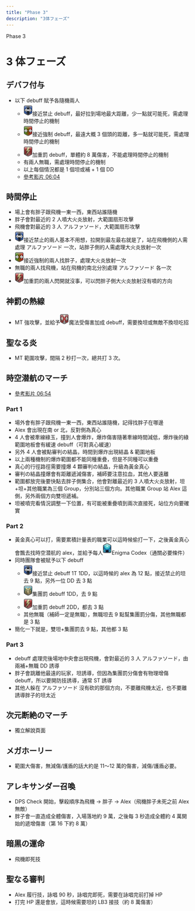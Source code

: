 ```yaml
---
title: "Phase 3"
description: "3体フェーズ"
---
```


<div class="page-header phase3">
  <div class="page-header-content">
    <p>Phase 3</p>
    <h1>3 体フェーズ</h1>
  </div>
</div>

<Timeline>
  <template v-slot:timeline-content>
    <li><span>0:00</span><RouterLink to="#デバフ付与">デバフ付与</RouterLink></li>
    <li><span>0:12</span><RouterLink to="#時間停止">時間停止</RouterLink></li>
    <li><span>0:33</span><RouterLink to="#神罰の熱線">神罰の熱線</RouterLink></li>
    <li><span>0:37</span><RouterLink to="#聖なる炎">聖なる炎</RouterLink></li>
    <li><span>0:50</span><RouterLink to="#時空潜航のマーチ">時空潜航のマーチ</RouterLink></li>
    <li><span>1:53</span><RouterLink to="#">アレキサンダー再出現</RouterLink></li>
    <li><span>2:03</span><RouterLink to="#神罰の熱線">神罰の熱線</RouterLink></li>
    <li><span>2:09</span><RouterLink to="#聖なる炎">聖なる炎</RouterLink></li>
    <li><span>2:21</span><RouterLink to="#次元断絶のマーチ">次元断絶のマーチ</RouterLink></li>
    <li><span>3:07</span><RouterLink to="#">アレキサンダー再出現</RouterLink></li>
    <li><span>3:15</span><RouterLink to="#メガホーリー">メガホーリー</RouterLink></li>
    <li><span>3:22</span><RouterLink to="#メガホーリー">メガホーリー</RouterLink></li>
    <li><span>3:32</span><RouterLink to="#アレキサンダー召喚">アレキサンダー召喚</RouterLink></li>
    <li><span>4:04</span><RouterLink to="#暗黒の運命">暗黒の運命</RouterLink></li>
    <li><span>4:54</span><RouterLink to="#聖なる審判">聖なる審判</RouterLink></li>
  </template>
</Timeline>

## デバフ付与
- 以下 debuff 賦予各隨機兩人
  - ![debuff](015000-015742.png)接近禁止 debuff，最好拉到場地最大距離，少一點就可能死，需處理時間停止的機制
  - ![debuff](015000-015741.png)接近強制 debuff，最遠大概 3 個頭的距離，多一點就可能死，需處理時間停止的機制
  - ![debuff](015000-015739.png)加重罰 debuff，單體約 8 萬傷害，不能處理時間停止的機制
  - 有兩人無職，需處理時間停止的機制
  - 以上每個情況都是 1 個坦或補 + 1 個 DD
  - [參考影片 06:04](https://www.twitch.tv/videos/522822933?t=00h06m04s)

## 時間停止
- 場上會有胖子跟飛機一東一西，東西站誰隨機
- 胖子會對最近的 2 人噴大火炎放射，大範圍扇形攻擊
- 飛機會對最近的 3 人 アルファソード，大範圍扇形攻擊
- ![debuff](015000-015742.png)接近禁止的兩人基本不用想，拉開到最左最右就是了，站在飛機側的人需處理 アルファソード 一次，站胖子側的人需處理大火炎放射一次
- ![debuff](015000-015741.png)接近強制的兩人找胖子，處理大火炎放射一次
- 無職的兩人找飛機，站在飛機的南北分別處理 アルファソード 各一次
- ![debuff](015000-015739.png)加重罰的兩人閃開就沒事，可以閃胖子側大火炎放射沒有噴的方向

## 神罰の熱線
- MT 強攻擊，並給予![debuff](015000-015057.png)魔法受傷害加成 debuff，需要換坦或無敵不換坦吃招

## 聖なる炎
- MT 範圍攻擊，間隔 2 秒打一次，總共打 3 次。

## 時空潜航のマーチ
- [參考影片 06:54](https://www.twitch.tv/videos/522822933?t=00h06m54s)
### Part 1
- 場外會有胖子跟飛機一東一西，東西站誰隨機，記得找胖子在哪邊
- Alex 會出現在南 or 北，反對側為真心
- 4 人會被牽線綠玉，撞到人會爆炸，爆炸傷害隨著牽線時間減低，爆炸後的綠範圍地板會有緩速 debuff（可對真心緩速）
- 另外 4 人會被點審判の結晶，時間到爆炸出現結晶 & 範圍地板
- 以上兩種機制的爆炸範圍都不能同種重疊，但是不同種可以重疊
- 真心的行徑路徑需要撞爆 4 顆審判の結晶，升級為黃金真心
- 審判の結晶撞爆會有距離遞減傷害，補師要注意拉血，其他人要遠離
- 範圍都放完後要快點去胖子側集合，他會對離最近的 3 人噴大火炎放射，坦+坦+其他職業為三個 Group，分別站三個方向。其他職業 Group 站 Alex 這側，另外兩個方向雙坦遞補。
- 坦被噴完看情況調整一下位置，有可能被重疊噴到兩次直接死，站位方向要確實

### Part 2
- 黃金真心可以打，需要累積計量表的職業可以這時候偷打一下，之後黃金真心會飄去找時空潜航的 alex，並給予每人![debuff](015000-015210.png)Enigma Codex（通關必要條件）
- 同時團隊會被賦予以下 debuff
  - ![debuff](015000-015742.png)接近禁止 debuff 1T 1DD，以這時候的 alex 為 12 點，接近禁止的坦去 9 點，另外一位 DD 去 3 點
  - ![debuff](015000-015740.png)集團罰 debuff 1DD，去 9 點
  - ![debuff](015000-015739.png)加重罰 debuff 2DD，都去 3 點
  - 其他無職（補師一定是無職），無職坦去 9 點幫集團罰分傷，其他無職都是 3 點
- 簡化一下就是，雙坦+集團罰去 9 點，其他都 3 點

### Part 3
- debuff 處理完後場地中央會出現飛機，會對最近的 3 人 アルファソード，由兩補+無職 DD 誘導
- 胖子會跳離他最遠的玩家，坦誘導，但因為集團罰分傷會有物理增傷 debuff，所以要開防技誘導，通常 ST 誘導
- 其他人躲在 アルファソード 沒有砍的那個方向，不要離飛機太近，也不要離誘導胖子的坦太近

## 次元断絶のマーチ
- <RouterLink to="wormhole-formation.html">獨立解說頁面</RouterLink>

## メガホーリー
- 範圍大傷害，無減傷/護盾的話大約是 11～12 萬的傷害，減傷/護盾必要。

## アレキサンダー召喚
- DPS Check 開始，擊殺順序為飛機 → 胖子 → Alex（飛機胖子未死之前 Alex 無敵）
- 胖子會一直造成全體傷害，入場落地約 9 萬，之後每 3 秒造成全體約 4 萬開始的遞增傷害（第 16 下約 8 萬）

## 暗黒の運命
- 飛機即死技

## 聖なる審判
- Alex 履行技，詠唱 90 秒，詠唱完即死，需要在詠唱完前打掉 HP
- 打完 HP 還是會放，這時候需要坦的 LB3 接技（約 8 萬傷害）